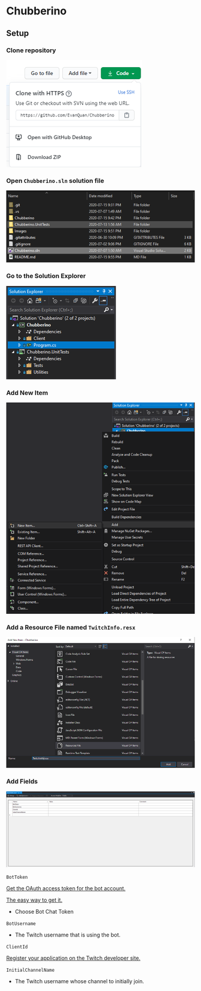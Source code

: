 # Chubberino

## Setup

### Clone repository

![Clone](/Images/Clone.png)

### Open `Chubberino.sln` solution file

![FileExplorer](/Images/FileExplorer.png)

### Go to the Solution Explorer

![SolutionExplorer](/Images/SolutionExplorer.png)

### Add New Item

![AddNewItem](/Images/AddNewItem.png)

### Add a Resource File named `TwitchInfo.resx`

![AddResourceFile](/Images/AddResourceFile.png)

### Add Fields

![AddFields](/Images/AddFields.png)

`BotToken`

[Get the OAuth access token for the bot account.](https://dev.twitch.tv/docs/authentication/getting-tokens-oauth/#oauth-client-credentials-flow)

[The easy way to get it.](https://twitchtokengenerator.com/)

- Choose Bot Chat Token

`BotUsername`

- The Twitch username that is using the bot.

`ClientId`

[Register your application on the Twitch developer site.](https://dev.twitch.tv/docs/authentication#registration)

`InitialChannelName`

- The Twitch username whose channel to initially join.
